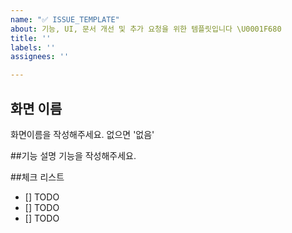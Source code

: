 ```yaml
---
name: "✅ ISSUE_TEMPLATE"
about: 기능, UI, 문서 개선 및 추가 요청을 위한 템플릿입니다 \U0001F680
title: ''
labels: ''
assignees: ''

---
```


## 화면 이름
화면이름을 작성해주세요. 없으면 '없음'

##기능 설명
기능을 작성해주세요.

##체크 리스트
- [] TODO
- [] TODO
- [] TODO
